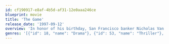 ```yaml
---
id: cf190917-e8af-4b5d-af31-12e0aaa246ce
blueprint: movie
title: 'The Game'
release_date: '1997-09-12'
overview: 'In honor of his birthday, San Francisco banker Nicholas Van Orton, a financial genius and a coldhearted loner, receives an unusual present from his younger brother, Conrad -- a gift certificate to play a unique kind of game. In nearly a nanosecond, Nicholas finds himself consumed by a dangerous set of ever-changing rules, unable to distinguish where the charade ends and reality begins.'
genres: '[{"id": 18, "name": "Drama"}, {"id": 53, "name": "Thriller"}, {"id": 9648, "name": "Mystery"}]'
---
```

